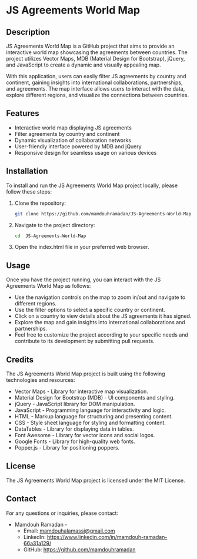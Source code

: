 # JS Agreements World Map

## Description

JS Agreements World Map is a GitHub project that aims to provide an interactive world map showcasing the agreements between countries. The project utilizes Vector Maps, MDB (Material Design for Bootstrap), jQuery, and JavaScript to create a dynamic and visually appealing map.

With this application, users can easily filter JS agreements by country and continent, gaining insights into international collaborations, partnerships, and agreements. The map interface allows users to interact with the data, explore different regions, and visualize the connections between countries.

## Features

- Interactive world map displaying JS agreements
- Filter agreements by country and continent
- Dynamic visualization of collaboration networks
- User-friendly interface powered by MDB and jQuery
- Responsive design for seamless usage on various devices

## Installation

To install and run the JS Agreements World Map project locally, please follow these steps:

1. Clone the repository:
   ```bash
   git clone https://github.com/mamdouhramadan/JS-Agreements-World-Map.git
   ```
2. Navigate to the project directory:
   ```bash
   cd  JS-Agreements-World-Map
   ```
3. Open the index.html file in your preferred web browser.

## Usage

Once you have the project running, you can interact with the JS Agreements World Map as follows:

- Use the navigation controls on the map to zoom in/out and navigate to different regions.
- Use the filter options to select a specific country or continent.
- Click on a country to view details about the JS agreements it has signed.
- Explore the map and gain insights into international collaborations and partnerships.
- Feel free to customize the project according to your specific needs and contribute to its development by submitting pull requests.

## Credits

The JS Agreements World Map project is built using the following technologies and resources:

- Vector Maps - Library for interactive map visualization.
- Material Design for Bootstrap (MDB) - UI components and styling.
- jQuery - JavaScript library for DOM manipulation.
- JavaScript - Programming language for interactivity and logic.
- HTML - Markup language for structuring and presenting content.
- CSS - Style sheet language for styling and formatting content.
- DataTables - Library for displaying data in tables.
- Font Awesome - Library for vector icons and social logos.
- Google Fonts - Library for high-quality web fonts.
- Popper.js - Library for positioning poppers.


## License

The JS Agreements World Map project is licensed under the MIT License. 

## Contact

For any questions or inquiries, please contact:

- Mamdouh Ramadan -
    - Email: mamdouhalamassi@gmail.com
    - LinkedIn: https://www.linkedin.com/in/mamdouh-ramadan-66a31a129/
    - GitHub: https://github.com/mamdouhramadan

